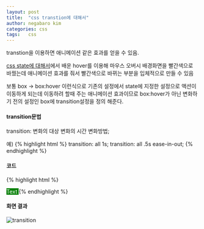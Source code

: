 ```yaml
---
layout: post
title:  "css transtion에 대해서"
author: negabaro kim
categories: css
tags:	css
---
```


transtion을 이용하면 애니메이션 같은 효과를 얻을 수 있음.


[css state에 대해서]에서 배운 hover를 이용해 마우스 오버시 배경화면을 빨간색으로 바꿨는데
애니메이션 효과를 줘서 빨간색으로 바뀌는 부분을 입체적으로 만들 수 있음


보통  box -> box:hover 이런식으로 기존의 설정에서 state에 지정한 설정으로 액션이 이동하게 되는데
이동하려 할때 주는 애니메이션 효과이므로 box:hover가 아닌 변화하기 전의 설정인 box에 transition설정을 정의 해준다.


#### transition문법


transition: 변화의 대상 변화의 시간 변화방법;

예)
{% highlight html %}
transition: all 1s;
transition: all .5s ease-in-out;
{% endhighlight %}

#### 코드

{% highlight html %}
<!DOCTYPE html>
<html lang="en">
<head>
  <meta charset="UTF-8">
  <meta name="viewport" content="width=device-width, initial-scale=1.0">
  <meta http-equiv="X-UA-Compatible" content="ie=edge">
  <title>Transitions</title>
  <style>
  .box{
    background-color: green;
    color:white;
    transition:all .5s ease-in-out;
  }
  .box:hover{
    background-color: red;
    color:blue;
  }
  </style>
</head>
<body>
  <span class="box">
    Text
  </span>
</body>
</html>
{% endhighlight %}

#### 화면 결과

![transition](https://user-images.githubusercontent.com/4640346/40279690-cb54fe82-5c81-11e8-85d4-c4d63f14dcc8.gif)




[css state에 대해서]: https://negabaro.github.io/css/2018/05/19/08css-state.html